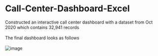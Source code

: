 # Call-Center-Dashboard-Excel
Constructed an interactive call center dashboard with a dataset from Oct 2020 which contains 32,941 records
<br><br>
The final dashboard looks as follows
<br><br>
![image](https://github.com/Vanmeeg22/Call-Center-Dashboard-Excel/assets/71753122/799d60c8-6cef-482c-bcf6-f63139090910)

